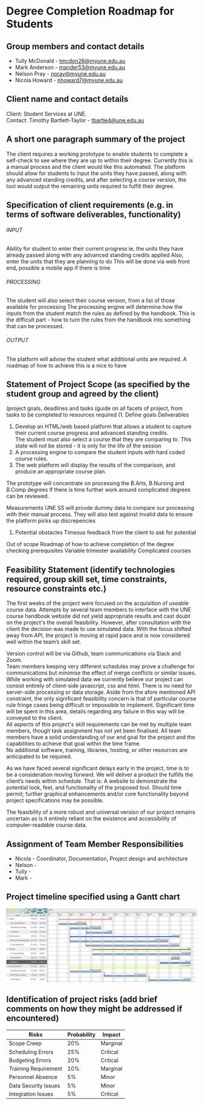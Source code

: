 # Degree Completion Roadmap for Students

## Group members and contact details

* Tully McDonald - tmcdon26@myune.edu.au
* Mark Anderson - mander53@myune.edu.au
* Nelson Pray - npray@myune.edu.au
* Nicola Howard - nhoward7@myune.edu.au

## Client name and contact details

Client: Student Services at UNE.  
Contact: Timothy Bartlett-Taylor - tbartle4@une.edu.au  

## A short one paragraph summary of the project

The client requires a working prototype to enable students to complete a self-check to see where they are up to within their degree.
Currently this is a manual process and the client would like this automated. The platform should allow for students to input the units 
they have passed, along with any advanced standing credits, and after selecting a course version, the tool would output the remaining
units required to fulfill their degree.

## Specification of client requirements (e.g. in terms of software deliverables, functionality)

###### INPUT
Ability for student to enter their current progress
ie, the units they have already passed along with any advanced standing credits applied
Also, enter the units that they are planning to do
This will be done via  web front end, possible a mobile app if there is time

###### PROCESSING
The student will also select their course version, from a list of those available for processing
The processing engine will determine how the inputs from the student match the rules as defined by the handbook.
This is the difficult part - how to turn the rules from the handbook into something that can be processed.

###### OUTPUT
The platform will advise the student what additional units are required.
A roadmap of how to achieve this is a nice to have

## Statement of Project Scope (as specified by the student group and agreed by the client)

(project goals, deadlines and tasks
(guide on all facets of project, from tasks to be completed to resources required
(1. Define goals
Deliverables

1. Develop an HTML/web based platform that allows a student to capture their current course progress and advanced standing credits.  
The student must also select a course that they are comparing to.
This state will not be stored - it is only for the life of the session  
2. A processing engine to compare the student inputs with hard coded course rules.  
3. The web platform will display the results of the comparison, and produce an appropriate course plan.  

The prototype will concentrate on processing the B.Arts, B.Nursing and B.Comp degrees
If there is time further work around complicated degrees can be reviewed.

Measurements
UNE SS will provde dummy data to compare our processing with their manual process. They will also test against invalid data to ensure
the platform picks up discrepencies


1. Potential obstacles
Timeous feedback from the client to ask for potential





Out of scope
Roadmap of how to achieve completion of the degree
checking prerequisites
Variable trimester availability
Complicated courses






## Feasibility Statement (identify technologies required, group skill set, time constraints, resource constraints etc.)

The first weeks of the project were focused on the acquisition of useable course data.
Attempts by several team members to interface with the UNE course handbook website did not yield appropriate results and cast doubt on the project's the overall feasibility. However, after consultation with the client the decision was made to use simulated data.
With the focus shifted away from API, the project is moving at rapid pace and is now considered well within the team’s skill set.

Version control will be via Github, team communications via Slack and Zoom.  
Team members keeping very different schedules may prove a challenge for communications but minimise the effect of merge conflicts or similar issues.  
While working with simulated data we currently believe our project can consist entirely of client-side javascript, css and html. There is no need for server-side processing or data storage. Aside from the afore mentioned API constraint, the only significant feasibility concern is that of particular course rule fringe cases being difficult or impossible to implement. Significant time will be spent in this area, details regarding any failure in this way will be conveyed to the client.  
All aspects of this project's skill requirements can be met by multiple team members, though task assignment has not yet been finalised. All team members have a solid understanding of our end goal for the project and the capabilities to achieve that goal within the time frame.  
No additional software, training, libraries, hosting, or other resources are anticipated to be required.  

As we have faced several significant delays early in the project, time is to be a consideration moving forward.
We will deliver a product the fulfills the client’s needs within schedule. That is: A website to demonstrate the potential look, feel, and functionality of the proposed tool. Should time permit; further graphical enhancements and/or core functionality beyond project specifications may be possible.

The feasibility of a more robust and universal version of our project remains uncertain as is it entirely reliant on the existence and accessibility of computer-readable course data.






## Assignment of Team Member Responsibilities

* Nicola - Coordinator, Documentation, Project design and architecture
* Nelson - 
* Tully - 
* Mark  - 

## Project timeline specified using a Gantt chart

<img src="Gantt.png" alt="Gantt Chat" width="1000"/>

## Identification of project risks (add brief comments on how they might be addressed if encountered)

| Risks                 | Probability | Impact   |
|-----------------------|-------------|----------|
| Scope Creep           | 20%         | Marginal |
| Scheduling  Errors    | 25%         | Critical |
| Budgeting Errors      | 20%         | Critical |
| Training Requirement  | 10%         | Marginal |
| Personnel Absence     | 5%          | Minor    |
| Data Security Issues  | 5%          | Minor    |
| Integration Issues    | 5%          | Critical |

